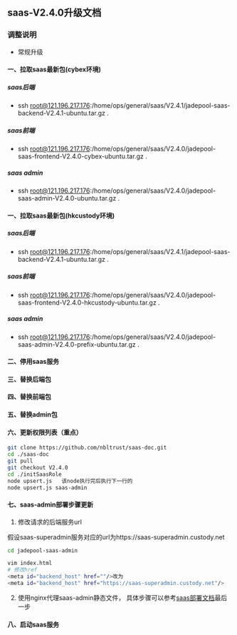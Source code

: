 ## saas-V2.4.0升级文档
### 调整说明
- 常规升级      
#### 一、拉取saas最新包(cybex环境)
##### saas后端
- ssh root@121.196.217.176:/home/ops/general/saas/V2.4.1/jadepool-saas-backend-V2.4.1-ubuntu.tar.gz .
##### saas前端
- ssh root@121.196.217.176:/home/ops/general/saas/V2.4.0/jadepool-saas-frontend-V2.4.0-cybex-ubuntu.tar.gz .
##### saas admin
- ssh root@121.196.217.176:/home/ops/general/saas/V2.4.0/jadepool-saas-admin-V2.4.0-ubuntu.tar.gz .
#### 一、拉取saas最新包(hkcustody环境)
##### saas后端
- ssh root@121.196.217.176:/home/ops/general/saas/V2.4.1/jadepool-saas-backend-V2.4.1-ubuntu.tar.gz .
##### saas前端
- ssh root@121.196.217.176:/home/ops/general/saas/V2.4.0/jadepool-saas-frontend-V2.4.0-hkcustody-ubuntu.tar.gz .
##### saas admin
- ssh root@121.196.217.176:/home/ops/general/saas/V2.4.0/jadepool-saas-admin-V2.4.0-prefix-ubuntu.tar.gz .
#### 二、停用saas服务
#### 三、替换后端包
#### 四、替换前端包
#### 五、替换admin包
#### 六、更新权限列表（重点）
```bash
git clone https://github.com/nbltrust/saas-doc.git
cd ./saas-doc
git pull
git checkout V2.4.0
cd ./initSaasRole
node upsert.js   该node执行完后执行下一行的
node upsert.js saas-admin
```
#### 七、saas-admin部署步骤更新

1. 修改请求的后端服务url

假设saas-superadmin服务对应的url为https://saas-superadmin.custody.net
```bash
cd jadepool-saas-admin

vim index.html
# 修改href
<meta id="backend_host" href=""/>改为
<meta id="backend_host" href="https://saas-superadmin.custody.net"/>
```

2. 使用nginx代理saas-admin静态文件， 具体步骤可以参考[saas部署文档](https://github.com/nbltrust/saas-doc/blob/master/Chinese/saas%E9%83%A8%E7%BD%B2%E6%96%87%E6%A1%A3.md)最后一步

#### 八、启动saas服务



